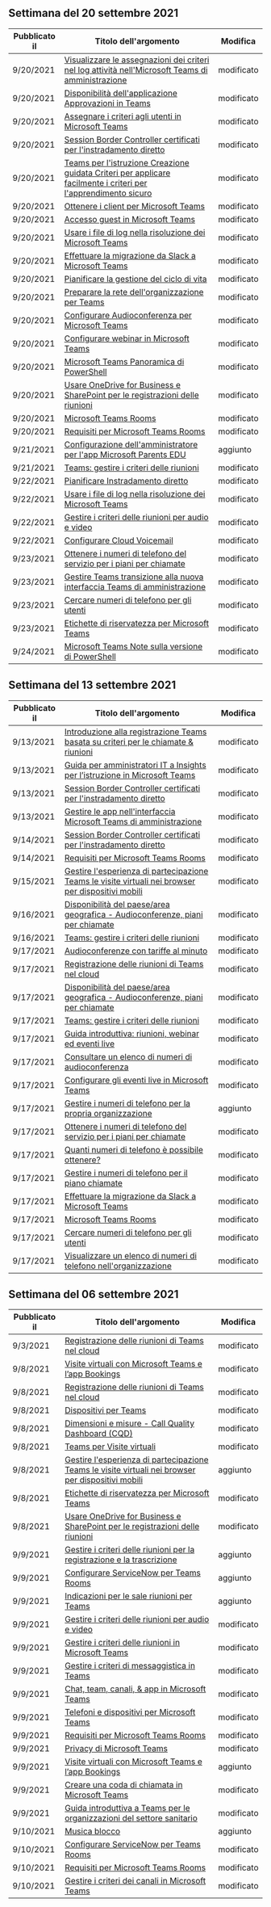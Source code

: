 <!-- This file is generated automatically each week. Changes made to this file will be overwritten.-->




## <a name="week-of-september-20-2021"></a>Settimana del 20 settembre 2021


| Pubblicato il |Titolo dell'argomento | Modifica |
|------|------------|--------|
| 9/20/2021 | [Visualizzare le assegnazioni dei criteri nel log attività nell'Microsoft Teams di amministrazione](/MicrosoftTeams/activity-log) | modificato |
| 9/20/2021 | [Disponibilità dell'applicazione Approvazioni in Teams](/MicrosoftTeams/approval-admin) | modificato |
| 9/20/2021 | [Assegnare i criteri agli utenti in Microsoft Teams](/MicrosoftTeams/assign-policies)  | modificato |
| 9/20/2021 | [Session Border Controller certificati per l'instradamento diretto](/MicrosoftTeams/direct-routing-border-controllers) | modificato |
| 9/20/2021 | [Teams per l'istruzione Creazione guidata Criteri per applicare facilmente i criteri per l'apprendimento sicuro](/MicrosoftTeams/easy-policy-setup-edu) | modificato |
| 9/20/2021 | [Ottenere i client per Microsoft Teams](/MicrosoftTeams/get-clients) | modificato |
| 9/20/2021 | [Accesso guest in Microsoft Teams](/MicrosoftTeams/guest-access) | modificato |
| 9/20/2021 | [Usare i file di log nella risoluzione dei Microsoft Teams](/MicrosoftTeams/log-files) | modificato |
| 9/20/2021 | [Effettuare la migrazione da Slack a Microsoft Teams](/MicrosoftTeams/migrate-slack-to-teams) | modificato |
| 9/20/2021 | [Pianificare la gestione del ciclo di vita](/MicrosoftTeams/plan-teams-lifecycle) | modificato |
| 9/20/2021 | [Preparare la rete dell'organizzazione per Teams](/MicrosoftTeams/prepare-network) | modificato |
| 9/20/2021 | [Configurare Audioconferenza per Microsoft Teams](/MicrosoftTeams/set-up-audio-conferencing-in-teams) | modificato |
| 9/20/2021 | [Configurare webinar in Microsoft Teams](/MicrosoftTeams/set-up-webinars) | modificato |
| 9/20/2021 | [Microsoft Teams Panoramica di PowerShell](/MicrosoftTeams/teams-powershell-overview) | modificato |
| 9/20/2021 | [Usare OneDrive for Business e SharePoint per le registrazioni delle riunioni](/MicrosoftTeams/tmr-meeting-recording-change) | modificato |
| 9/20/2021 | [Microsoft Teams Rooms](/MicrosoftTeams/rooms/index) | modificato |
| 9/20/2021 | [Requisiti per Microsoft Teams Rooms](/MicrosoftTeams/rooms/requirements) | modificato |
| 9/21/2021 | [Configurazione dell'amministratore per l'app Microsoft Parents EDU](/MicrosoftTeams/edu-parents-app) | aggiunto |
| 9/21/2021 | [Teams: gestire i criteri delle riunioni](/MicrosoftTeams/meeting-policies-in-teams) | modificato |
| 9/22/2021 | [Pianificare Instradamento diretto](/MicrosoftTeams/direct-routing-plan) | modificato |
| 9/22/2021 | [Usare i file di log nella risoluzione dei Microsoft Teams](/MicrosoftTeams/log-files) | modificato |
| 9/22/2021 | [Gestire i criteri delle riunioni per audio e video](/MicrosoftTeams/meeting-policies-audio-and-video) | modificato |
| 9/22/2021 | [Configurare Cloud Voicemail](/MicrosoftTeams/set-up-phone-system-voicemail) | modificato |
| 9/23/2021 | [Ottenere i numeri di telefono del servizio per i piani per chiamate](/MicrosoftTeams/getting-service-phone-numbers) | modificato |
| 9/23/2021 | [Gestire Teams transizione alla nuova interfaccia Teams di amministrazione](/MicrosoftTeams/manage-teams-skypeforbusiness-admin-center) | modificato |
| 9/23/2021 | [Cercare numeri di telefono per gli utenti](/MicrosoftTeams/search-for-phone-numbers-for-users) | modificato |
| 9/23/2021 | [Etichette di riservatezza per Microsoft Teams](/MicrosoftTeams/sensitivity-labels) | modificato |
| 9/24/2021 | [Microsoft Teams Note sulla versione di PowerShell](/MicrosoftTeams/teams-powershell-release-notes) | modificato |


## <a name="week-of-september-13-2021"></a>Settimana del 13 settembre 2021


| Pubblicato il |Titolo dell'argomento | Modifica |
|------|------------|--------|
| 9/13/2021 | [Introduzione alla registrazione Teams basata su criteri per le chiamate & riunioni](/MicrosoftTeams/teams-recording-policy) | modificato |
| 9/13/2021 | [Guida per amministratori IT a Insights per l’istruzione in Microsoft Teams](/MicrosoftTeams/class-insights) | modificato |
| 9/13/2021 | [Session Border Controller certificati per l'instradamento diretto](/MicrosoftTeams/direct-routing-border-controllers) | modificato |
| 9/13/2021 | [Gestire le app nell'interfaccia Microsoft Teams di amministrazione](/MicrosoftTeams/manage-apps) | modificato |
| 9/14/2021 | [Session Border Controller certificati per l'instradamento diretto](/MicrosoftTeams/direct-routing-border-controllers) | modificato |
| 9/14/2021 | [Requisiti per Microsoft Teams Rooms](/MicrosoftTeams/rooms/requirements) | modificato |
| 9/15/2021 | [Gestire l'esperienza di partecipazione Teams le visite virtuali nei browser per dispositivi mobili](/MicrosoftTeams/expand-teams-across-your-org/mobile-browser-join) | modificato |
| 9/16/2021 | [Disponibilità del paese/area geografica - Audioconferenze, piani per chiamate](/MicrosoftTeams/country-and-region-availability-for-audio-conferencing-and-calling-plans/country-and-region-availability-for-audio-conferencing-and-calling-plans) | modificato |
| 9/16/2021 | [Teams: gestire i criteri delle riunioni](/MicrosoftTeams/meeting-policies-in-teams) | modificato |
| 9/17/2021 | [Audioconferenze con tariffe al minuto](/MicrosoftTeams/audio-conferencing-pay-per-minute) | modificato |
| 9/17/2021 | [Registrazione delle riunioni di Teams nel cloud](/MicrosoftTeams/cloud-recording) | modificato |
| 9/17/2021 | [Disponibilità del paese/area geografica - Audioconferenze, piani per chiamate](/MicrosoftTeams/country-and-region-availability-for-audio-conferencing-and-calling-plans/country-and-region-availability-for-audio-conferencing-and-calling-plans) | modificato |
| 9/17/2021 | [Teams: gestire i criteri delle riunioni](/MicrosoftTeams/meeting-policies-in-teams) | modificato |
| 9/17/2021 | [Guida introduttiva: riunioni, webinar ed eventi live](/MicrosoftTeams/quick-start-meetings-live-events) | modificato |
| 9/17/2021 | [Consultare un elenco di numeri di audioconferenza](/MicrosoftTeams/see-a-list-of-audio-conferencing-numbers-in-teams) | modificato |
| 9/17/2021 | [Configurare gli eventi live in Microsoft Teams](/MicrosoftTeams/teams-live-events/set-up-for-teams-live-events) | modificato |
| 9/17/2021 | [Gestire i numeri di telefono per la propria organizzazione](/MicrosoftTeams/manage-phone-numbers-landing-page) | aggiunto |
| 9/17/2021 | [Ottenere i numeri di telefono del servizio per i piani per chiamate](/MicrosoftTeams/getting-service-phone-numbers) | modificato |
| 9/17/2021 | [Quanti numeri di telefono è possibile ottenere?](/MicrosoftTeams/how-many-phone-numbers-can-you-get) | modificato |
| 9/17/2021 | [Gestire i numeri di telefono per il piano chiamate](/MicrosoftTeams/manage-phone-numbers-for-your-organization/manage-phone-numbers-for-your-organization) | modificato |
| 9/17/2021 | [Effettuare la migrazione da Slack a Microsoft Teams](/MicrosoftTeams/migrate-slack-to-teams) | modificato |
| 9/17/2021 | [Microsoft Teams Rooms](/MicrosoftTeams/rooms/index) | modificato |
| 9/17/2021 | [Cercare numeri di telefono per gli utenti](/MicrosoftTeams/search-for-phone-numbers-for-users) | modificato |
| 9/17/2021 | [Visualizzare un elenco di numeri di telefono nell'organizzazione](/MicrosoftTeams/see-a-list-of-phone-numbers-in-your-organization) | modificato |


## <a name="week-of-september-06-2021"></a>Settimana del 06 settembre 2021


| Pubblicato il |Titolo dell'argomento | Modifica |
|------|------------|--------|
| 9/3/2021 | [Registrazione delle riunioni di Teams nel cloud](/MicrosoftTeams/cloud-recording) | modificato |
| 9/8/2021 | [Visite virtuali con Microsoft Teams e l’app Bookings](/MicrosoftTeams/bookings-app-admin) | modificato |
| 9/8/2021 | [Registrazione delle riunioni di Teams nel cloud](/MicrosoftTeams/cloud-recording) | modificato |
| 9/8/2021 | [Dispositivi per Teams](/MicrosoftTeams/devices/teams-ip-phones) | modificato |
| 9/8/2021 | [Dimensioni e misure - Call Quality Dashboard (CQD)](/MicrosoftTeams/dimensions-and-measures-available-in-call-quality-dashboard) | modificato |
| 9/8/2021 | [Teams per Visite virtuali](/MicrosoftTeams/expand-teams-across-your-org/healthcare/ehr-admin) | modificato |
| 9/8/2021 | [Gestire l'esperienza di partecipazione Teams le visite virtuali nei browser per dispositivi mobili](/MicrosoftTeams/expand-teams-across-your-org/mobile-browser-join) | aggiunto |
| 9/8/2021 | [Etichette di riservatezza per Microsoft Teams](/MicrosoftTeams/sensitivity-labels) | modificato |
| 9/8/2021 | [Usare OneDrive for Business e SharePoint per le registrazioni delle riunioni](/MicrosoftTeams/tmr-meeting-recording-change) | modificato |
| 9/9/2021 | [Gestire i criteri delle riunioni per la registrazione e la trascrizione](/MicrosoftTeams/meetings-policies-recording-and-transcription) | aggiunto |
| 9/9/2021 | [Configurare ServiceNow per Teams Rooms](/MicrosoftTeams/rooms/microsoft-teams-rooms-configure-servicenow) | aggiunto |
| 9/9/2021 | [Indicazioni per le sale riunioni per Teams](/MicrosoftTeams/teams-meeting-room-guidance) | aggiunto |
| 9/9/2021 | [Gestire i criteri delle riunioni per audio e video](/MicrosoftTeams/meeting-policies-audio-and-video) | modificato |
| 9/9/2021 | [Gestire i criteri delle riunioni in Microsoft Teams](/MicrosoftTeams/meeting-policies-overview) | modificato |
| 9/9/2021 | [Gestire i criteri di messaggistica in Teams](/MicrosoftTeams/messaging-policies-in-teams) | modificato |
| 9/9/2021 | [Chat, team, canali, & app in Microsoft Teams](/MicrosoftTeams/deploy-chat-teams-channels-microsoft-teams-landing-page) | modificato |
| 9/9/2021 | [Telefoni e dispositivi per Microsoft Teams](/MicrosoftTeams/devices/usb-devices) | modificato |
| 9/9/2021 | [Requisiti per Microsoft Teams Rooms](/MicrosoftTeams/rooms/requirements) | modificato |
| 9/9/2021 | [Privacy di Microsoft Teams](/MicrosoftTeams/teams-privacy) | modificato |
| 9/9/2021 | [Visite virtuali con Microsoft Teams e l’app Bookings](/MicrosoftTeams/expand-teams-across-your-org/bookings-virtual-visits) | aggiunto |
| 9/9/2021 | [Creare una coda di chiamata in Microsoft Teams](/MicrosoftTeams/create-a-phone-system-call-queue) | modificato |
| 9/9/2021 | [Guida introduttiva a Teams per le organizzazioni del settore sanitario](/MicrosoftTeams/expand-teams-across-your-org/healthcare/teams-in-hc) | modificato |
| 9/10/2021 | [Musica blocco](/MicrosoftTeams/music-on-hold) | aggiunto |
| 9/10/2021 | [Configurare ServiceNow per Teams Rooms](/MicrosoftTeams/rooms/microsoft-teams-rooms-configure-servicenow) | modificato |
| 9/10/2021 | [Requisiti per Microsoft Teams Rooms](/MicrosoftTeams/rooms/requirements) | modificato |
| 9/10/2021 | [Gestire i criteri dei canali in Microsoft Teams](/MicrosoftTeams/teams-policies) | modificato |
